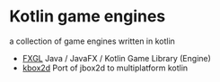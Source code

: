 # Kotlin game engines

a collection of game engines written in kotlin

* [FXGL](https://github.com/AlmasB/FXGL) Java / JavaFX / Kotlin Game Library (Engine) 
* [kbox2d](https://github.com/korlibs/kbox2d) Port of jbox2d to multiplatform kotlin
